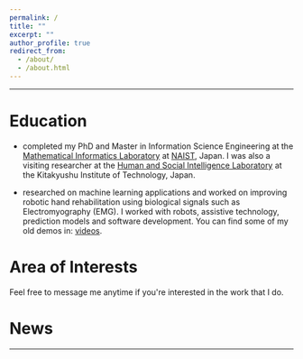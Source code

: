 ```yaml
---
permalink: /
title: ""
excerpt: ""
author_profile: true
redirect_from:
  - /about/
  - /about.html
---
```


---


Education
======
* completed my PhD and Master in Information Science Engineering at the [Mathematical Informatics Laboratory](https://sites.google.com/view/milab/) at [NAIST](http://isw3.naist.jp/home-en.html), Japan. I was also a visiting researcher at the [Human and Social Intelligence Laboratory](http://www.brain.kyutech.ac.jp/~tom/) at the Kitakyushu Institute of Technology, Japan.

* researched on machine learning applications and worked on improving robotic hand rehabilitation using biological signals such as Electromyography (EMG). I worked with robots, assistive technology, prediction models and software development. You can find some of my old demos in: [videos](https://www.youtube.com/user/ShibataLab).


Area of Interests
======

Feel free to message me anytime if you're interested in the work that I do.

News
======
------
